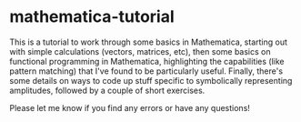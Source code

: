 # mathematica-tutorial

This is a tutorial to work through some basics in Mathematica, starting out with simple calculations (vectors, matrices, etc), then some basics on functional programming in Mathematica, highlighting the capabilities (like pattern matching) that I've found to be particularly useful. Finally, there's some details on ways to code up stuff specific to symbolically representing amplitudes, followed by a couple of short exercises.  

Please let me know if you find any errors or have any questions! 
